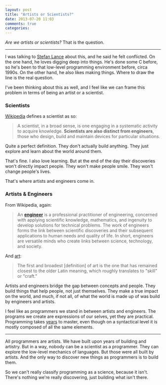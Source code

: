 ```yaml
---
layout: post
title: "Artists or Scientists?"
date: 2013-07-20 11:03
comments: true
categories: 
---
```


*Are we artists or scientists?* That is the question. 

---

I was talking to [Stefan Lance](http://stefanlance.com/blog/) about this, and he said he felt conflicted. On the one hand, he loves digging deep into things. He's done some C before, so he's been to that low-level programming environment before, circa 1990s. On the other hand, he also likes making things. Where to draw the line is the real question.

I've been thinking about this as well, and I feel like we can frame this problem in terms of being an artist or a scientist.

### Scientists

[Wikipedia](http://en.wikipedia.org/wiki/Scientist) defines a scientist as so: 

> A scientist, in a broad sense, is one engaging in a systematic activity to acquire knowledge.
> **Scientists are also distinct from engineers**, those who design, build and maintain devices for particular situations.

Quite a perfect definition. They don't actually build anything. They just explore and learn about the world around them. 

That's fine. I also love learning. But at the end of the day their discoveries won't directly impact people. They won't make people smile. They won't change people's lives. 

That's where artists and engineers come in. 

### Artists & Engineers

From Wikipedia, again: 

> An **[engineer](http://en.wikipedia.org/wiki/Engineer)** is a professional practitioner of engineering, concerned with applying 
> scientific knowledge, mathematics, and ingenuity to develop solutions for technical problems.
> The work of engineers forms the link between scientific discoveries and their subsequent applications to human needs and quality
> of life. In short, engineers are versatile minds who create links between science, technology, and society.

And [art](http://en.wikipedia.org/wiki/Art): 

> The first and broadest [definition] of art is the one that has remained closest to the older Latin meaning, which roughly translates to "skill" or "craft."

Artists and engineers bridge the gap between concepts and people. They build things that help people, not just themselves. They make a true impact on the world, and much, if not all, of what the world is made up of was build by engineers and artists. 

I feel like as programmers we stand in between artists and engineers. The programs we create are expressions of our selves, yet they are practical. Programming takes [years](http://norvig.com/21-days.html) to master, even though on a syntactical level it is mostly composed of all the same elements. 

---

All programmers are artists. We have built upon years of building and artistry. But in a way, nobody can be a scientist as a programmer. They can explore the low-level mechanics of languages. But those were all built by artists. And the only way to discover new things as programmers is to build them. 

So we can't really classify programming as a science, because it isn't. There's nothing we're really discovering, just building what isn't there. 



